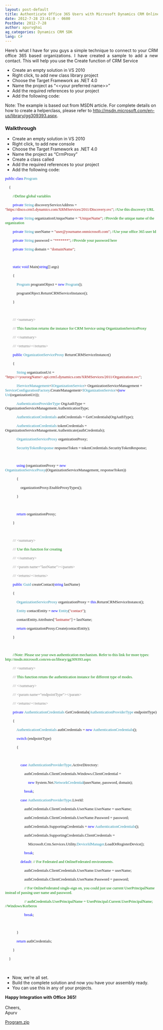 ```yaml
---
layout: post-default
title: Authenticate Office 365 Users with Microsoft Dynamics CRM Online
date: 2012-7-28 23:41:0 - 0600
PostDate: 2012-7-28
author: apurvghai
ag_categories: Dynamics CRM SDK
lang: C#
---
```

<div class="blogsite">
<p align="justify">Here&rsquo;s what I have for you guys a simple technique to connect to your CRM office 365 based organizations. I have created a sample to add a new contact. This will help you use the Create function of CRM Service</p>
<ul>
<li>Create an empty solution in VS 2010</li>
<li>Right click, to add new class library project</li>
<li>Choose the Target Framework as .NET 4.0</li>
<li>Name the project as &ldquo;&lt;&lt;your preferred name&gt;&gt;&rdquo;</li>
<li>Add the required references to your project</li>
<li>Add the following code:</li>
</ul>
Note: The example is based out from MSDN article. For complete details on how to create a helperclass, please refer to <a href="http://msdn.microsoft.com/en-us/library/gg309393.aspx"> http://msdn.microsoft.com/en-us/library/gg309393.aspx</a>.
<h3>Walkthrough</h3>
<ul>
<li>Create an empty solution in VS 2010</li>
<li>Right click, to add new console</li>
<li>Choose the Target Framework as .NET 4.0</li>
<li>Name the project as &ldquo;CrmProxy&rdquo;</li>
<li>Create a class called</li>
<li>Add the required references to your project</li>
<li>Add the following code:</li>
</ul>
<p class="MsoNormal" style="margin-bottom:.0001pt;line-height:normal;"><span style="font-size:9.5pt;font-family:Consolas;color:blue;">public</span><span style="font-size:9.5pt;font-family:Consolas;"> <span style="color:blue;">class</span> <span style="color:#2b91af;">Program</span></span></p>
<p class="MsoNormal" style="margin-bottom:.0001pt;line-height:normal;"><span style="font-size:9.5pt;font-family:Consolas;"><span> &nbsp;&nbsp;&nbsp; </span>{</span></p>
<p class="MsoNormal" style="margin-bottom:.0001pt;line-height:normal;"><span style="font-size:9.5pt;font-family:Consolas;"><span> &nbsp;&nbsp;&nbsp;&nbsp;&nbsp;&nbsp;&nbsp; </span><span style="color:green;">//Define global variables</span></span></p>
<p class="MsoNormal" style="margin-bottom:.0001pt;line-height:normal;"><span style="font-size:9.5pt;font-family:Consolas;"><span> &nbsp;&nbsp;&nbsp;&nbsp;&nbsp;&nbsp;&nbsp; </span><span style="color:blue;">private</span> <span style="color:#2b91af;">String</span> discoveryServiceAddress = <span style="color:#a31515;"> "https://disco.crm5.dynamics.com/XRMServices/2011/Discovery.svc"</span>; <span style="color:green;">//Use this discovery URL</span></span></p>
<p class="MsoNormal" style="margin-bottom:.0001pt;line-height:normal;"><span style="font-size:9.5pt;font-family:Consolas;"><span> &nbsp;&nbsp;&nbsp;&nbsp;&nbsp;&nbsp;&nbsp; </span><span style="color:blue;">private</span> <span style="color:#2b91af;">String</span> organizationUniqueName = <span style="color:#a31515;"> "UniqueName"</span>; <span style="color:green;">//Provide the unique name of the organization</span></span></p>
<p class="MsoNormal" style="margin-bottom:.0001pt;line-height:normal;"><span style="font-size:9.5pt;font-family:Consolas;"><span> &nbsp;&nbsp;&nbsp;&nbsp;&nbsp;&nbsp;&nbsp; </span><span style="color:blue;">private</span> <span style="color:#2b91af;">String</span> userName = <span style="color:#a31515;">"user@yourname.onmicrosoft.com"</span>; <span style="color:green;">//Use your office 365 user Id </span>  </span></p>
<p class="MsoNormal" style="margin-bottom:.0001pt;line-height:normal;"><span style="font-size:9.5pt;font-family:Consolas;"><span> &nbsp;&nbsp;&nbsp;&nbsp;&nbsp;&nbsp;&nbsp; </span><span style="color:blue;">private</span> <span style="color:#2b91af;">String</span> password = <span style="color:#a31515;">"*******"</span>; <span style="color:green;">//Provide your password here</span></span></p>
<p class="MsoNormal" style="margin-bottom:.0001pt;line-height:normal;"><span style="font-size:9.5pt;font-family:Consolas;"><span> &nbsp;&nbsp;&nbsp;&nbsp;&nbsp;&nbsp;&nbsp; </span><span style="color:blue;">private</span> <span style="color:#2b91af;">String</span> domain = <span style="color:#a31515;">"domainName"</span>;</span></p>
<p class="MsoNormal" style="margin-bottom:.0001pt;line-height:normal;"><span style="font-size:9.5pt;font-family:Consolas;"> &nbsp; </span></p>
<p class="MsoNormal" style="margin-bottom:.0001pt;line-height:normal;"><span style="font-size:9.5pt;font-family:Consolas;"><span> &nbsp;&nbsp;&nbsp;&nbsp;&nbsp;&nbsp;&nbsp; </span><span style="color:blue;">static</span> <span style="color:blue;">void</span> Main(<span style="color:blue;">string</span>[] args)</span></p>
<p class="MsoNormal" style="margin-bottom:.0001pt;line-height:normal;"><span style="font-size:9.5pt;font-family:Consolas;"><span> &nbsp;&nbsp;&nbsp;&nbsp;&nbsp;&nbsp;&nbsp; </span>{</span></p>
<p class="MsoNormal" style="margin-bottom:.0001pt;line-height:normal;"><span style="font-size:9.5pt;font-family:Consolas;"><span> &nbsp;&nbsp;&nbsp;&nbsp;&nbsp;&nbsp;&nbsp;&nbsp;&nbsp;&nbsp;&nbsp; </span><span style="color:#2b91af;"> Program</span> programObject = <span style="color:blue;">new</span> <span style="color:#2b91af;"> Program</span>();</span></p>
<p class="MsoNormal" style="margin-bottom:.0001pt;line-height:normal;"><span style="font-size:9.5pt;font-family:Consolas;"><span> &nbsp;&nbsp;&nbsp;&nbsp;&nbsp;&nbsp;&nbsp;&nbsp;&nbsp;&nbsp;&nbsp; </span>programObject.ReturnCRMServiceInstance();</span></p>
<p class="MsoNormal" style="margin-bottom:.0001pt;line-height:normal;"><span style="font-size:9.5pt;font-family:Consolas;"><span> &nbsp;&nbsp;&nbsp;&nbsp;&nbsp;&nbsp;&nbsp; </span>}</span></p>
<p class="MsoNormal" style="margin-bottom:.0001pt;line-height:normal;"><span style="font-size:9.5pt;font-family:Consolas;"> &nbsp; </span></p>
<p class="MsoNormal" style="margin-bottom:.0001pt;line-height:normal;"><span style="font-size:9.5pt;font-family:Consolas;"><span> &nbsp;&nbsp;&nbsp;&nbsp;&nbsp;&nbsp;&nbsp; </span><span style="color:gray;">///</span><span style="color:green;"> </span><span style="color:gray;">&lt;summary&gt;</span></span></p>
<p class="MsoNormal" style="margin-bottom:.0001pt;line-height:normal;"><span style="font-size:9.5pt;font-family:Consolas;"><span> &nbsp;&nbsp;&nbsp;&nbsp;&nbsp;&nbsp;&nbsp; </span><span style="color:gray;">///</span><span style="color:green;"> This function returns the instance for CRM Service using OrganizationServiceProxy </span>  </span></p>
<p class="MsoNormal" style="margin-bottom:.0001pt;line-height:normal;"><span style="font-size:9.5pt;font-family:Consolas;"><span> &nbsp;&nbsp;&nbsp;&nbsp;&nbsp;&nbsp;&nbsp; </span><span style="color:gray;">///</span><span style="color:green;"> </span><span style="color:gray;">&lt;/summary&gt;</span></span></p>
<p class="MsoNormal" style="margin-bottom:.0001pt;line-height:normal;"><span style="font-size:9.5pt;font-family:Consolas;"><span> &nbsp;&nbsp;&nbsp;&nbsp;&nbsp;&nbsp;&nbsp; </span><span style="color:gray;">///</span><span style="color:green;"> </span><span style="color:gray;">&lt;returns&gt;&lt;/returns&gt;</span></span></p>
<p class="MsoNormal" style="margin-bottom:.0001pt;line-height:normal;"><span style="font-size:9.5pt;font-family:Consolas;"><span> &nbsp;&nbsp;&nbsp;&nbsp;&nbsp;&nbsp;&nbsp; </span><span style="color:blue;">public</span> <span style="color:#2b91af;">OrganizationServiceProxy</span> ReturnCRMServiceInstance()</span></p>
<p class="MsoNormal" style="margin-bottom:.0001pt;line-height:normal;"><span style="font-size:9.5pt;font-family:Consolas;"><span> &nbsp;&nbsp;&nbsp;&nbsp;&nbsp;&nbsp;&nbsp; </span>{</span></p>
<p class="MsoNormal" style="margin-bottom:.0001pt;line-height:normal;"><span style="font-size:9.5pt;font-family:Consolas;"><span> &nbsp;&nbsp;&nbsp;&nbsp;&nbsp;&nbsp;&nbsp;&nbsp;&nbsp;&nbsp;&nbsp; </span><span style="color:#2b91af;"> String</span> organizationUri = <span style="color:#a31515;">"https://&lt;yourorgName&gt;.api.crm5.dynamics.com/XRMServices/2011/Organization.svc"</span>;</span></p>
<p class="MsoNormal" style="margin-bottom:.0001pt;line-height:normal;"><span style="font-size:9.5pt;font-family:Consolas;"><span> &nbsp;&nbsp;&nbsp;&nbsp;&nbsp;&nbsp;&nbsp;&nbsp;&nbsp;&nbsp;&nbsp; </span><span style="color:#2b91af;"> IServiceManagement</span>&lt;<span style="color:#2b91af;">IOrganizationService</span>&gt; OrganizationServiceManagement = <span style="color:#2b91af;">ServiceConfigurationFactory</span>.CreateManagement&lt;<span style="color:#2b91af;">IOrganizationService</span>&gt;(<span style="color:blue;">new</span> <span style="color:#2b91af;">Uri</span>(organizationUri));</span></p>
<p class="MsoNormal" style="margin-bottom:.0001pt;line-height:normal;"><span style="font-size:9.5pt;font-family:Consolas;"><span> &nbsp;&nbsp;&nbsp;&nbsp;&nbsp;&nbsp;&nbsp;&nbsp;&nbsp;&nbsp;&nbsp; </span><span style="color:#2b91af;"> AuthenticationProviderType</span> OrgAuthType = OrganizationServiceManagement.AuthenticationType;</span></p>
<p class="MsoNormal" style="margin-bottom:.0001pt;line-height:normal;"><span style="font-size:9.5pt;font-family:Consolas;"><span> &nbsp;&nbsp;&nbsp;&nbsp;&nbsp;&nbsp;&nbsp;&nbsp;&nbsp;&nbsp;&nbsp; </span><span style="color:#2b91af;"> AuthenticationCredentials</span> authCredentials = GetCredentials(OrgAuthType);</span></p>
<p class="MsoNormal" style="margin-bottom:.0001pt;line-height:normal;"><span style="font-size:9.5pt;font-family:Consolas;"><span> &nbsp;&nbsp;&nbsp;&nbsp;&nbsp;&nbsp;&nbsp;&nbsp;&nbsp;&nbsp;&nbsp; </span><span style="color:#2b91af;"> AuthenticationCredentials</span> tokenCredentials = OrganizationServiceManagement.Authenticate(authCredentials);</span></p>
<p class="MsoNormal" style="margin-bottom:.0001pt;line-height:normal;"><span style="font-size:9.5pt;font-family:Consolas;"><span> &nbsp;&nbsp;&nbsp;&nbsp;&nbsp;&nbsp;&nbsp;&nbsp;&nbsp;&nbsp;&nbsp; </span><span style="color:#2b91af;"> OrganizationServiceProxy</span> organizationProxy;</span></p>
<p class="MsoNormal" style="margin-bottom:.0001pt;line-height:normal;"><span style="font-size:9.5pt;font-family:Consolas;"><span> &nbsp;&nbsp;&nbsp;&nbsp;&nbsp;&nbsp;&nbsp;&nbsp;&nbsp;&nbsp;&nbsp; </span><span style="color:#2b91af;"> SecurityTokenResponse</span> responseToken = tokenCredentials.SecurityTokenResponse;</span></p>
<p class="MsoNormal" style="margin-bottom:.0001pt;line-height:normal;"><span style="font-size:9.5pt;font-family:Consolas;"> &nbsp; </span></p>
<p class="MsoNormal" style="margin-bottom:.0001pt;line-height:normal;"><span style="font-size:9.5pt;font-family:Consolas;"><span> &nbsp;&nbsp;&nbsp;&nbsp;&nbsp;&nbsp;&nbsp;&nbsp;&nbsp;&nbsp;&nbsp; </span><span style="color:blue;"> using</span> (organizationProxy = <span style="color:blue;">new</span> <span style="color:#2b91af;"> OrganizationServiceProxy</span>(OrganizationServiceManagement, responseToken))</span></p>
<p class="MsoNormal" style="margin-bottom:.0001pt;line-height:normal;"><span style="font-size:9.5pt;font-family:Consolas;"><span> &nbsp;&nbsp;&nbsp;&nbsp;&nbsp;&nbsp;&nbsp;&nbsp;&nbsp;&nbsp;&nbsp; </span>{</span></p>
<p class="MsoNormal" style="margin-bottom:.0001pt;line-height:normal;"><span style="font-size:9.5pt;font-family:Consolas;"><span> &nbsp;&nbsp;&nbsp;&nbsp;&nbsp;&nbsp;&nbsp;&nbsp;&nbsp;&nbsp;&nbsp;&nbsp;&nbsp;&nbsp;&nbsp; </span>organizationProxy.EnableProxyTypes();</span></p>
<p class="MsoNormal" style="margin-bottom:.0001pt;line-height:normal;"><span style="font-size:9.5pt;font-family:Consolas;"><span> &nbsp;&nbsp;&nbsp;&nbsp;&nbsp;&nbsp;&nbsp;&nbsp;&nbsp;&nbsp;&nbsp; </span>}</span></p>
<p class="MsoNormal" style="margin-bottom:.0001pt;line-height:normal;"><span style="font-size:9.5pt;font-family:Consolas;"> &nbsp; </span></p>
<p class="MsoNormal" style="margin-bottom:.0001pt;line-height:normal;"><span style="font-size:9.5pt;font-family:Consolas;"><span> &nbsp;&nbsp;&nbsp;&nbsp;&nbsp;&nbsp;&nbsp;&nbsp;&nbsp;&nbsp;&nbsp; </span><span style="color:blue;"> return</span> organizationProxy;</span></p>
<p class="MsoNormal" style="margin-bottom:.0001pt;line-height:normal;"><span style="font-size:9.5pt;font-family:Consolas;"><span> &nbsp;&nbsp;&nbsp;&nbsp;&nbsp;&nbsp;&nbsp; </span>}</span></p>
<p class="MsoNormal" style="margin-bottom:.0001pt;line-height:normal;"><span style="font-size:9.5pt;font-family:Consolas;"> &nbsp; </span></p>
<p class="MsoNormal" style="margin-bottom:.0001pt;line-height:normal;"><span style="font-size:9.5pt;font-family:Consolas;"><span> &nbsp;&nbsp;&nbsp;&nbsp;&nbsp;&nbsp;&nbsp; </span><span style="color:gray;">///</span><span style="color:green;"> </span><span style="color:gray;">&lt;summary&gt;</span></span></p>
<p class="MsoNormal" style="margin-bottom:.0001pt;line-height:normal;"><span style="font-size:9.5pt;font-family:Consolas;"><span> &nbsp;&nbsp;&nbsp;&nbsp;&nbsp;&nbsp;&nbsp; </span><span style="color:gray;">///</span><span style="color:green;"> Use this function for creating </span>  </span></p>
<p class="MsoNormal" style="margin-bottom:.0001pt;line-height:normal;"><span style="font-size:9.5pt;font-family:Consolas;"><span> &nbsp;&nbsp;&nbsp;&nbsp;&nbsp;&nbsp;&nbsp; </span><span style="color:gray;">///</span><span style="color:green;"> </span><span style="color:gray;">&lt;/summary&gt;</span></span></p>
<p class="MsoNormal" style="margin-bottom:.0001pt;line-height:normal;"><span style="font-size:9.5pt;font-family:Consolas;"><span> &nbsp;&nbsp;&nbsp;&nbsp;&nbsp;&nbsp;&nbsp; </span><span style="color:gray;">///</span><span style="color:green;"> </span><span style="color:gray;">&lt;param name="lastName"&gt;&lt;/param&gt;</span></span></p>
<p class="MsoNormal" style="margin-bottom:.0001pt;line-height:normal;"><span style="font-size:9.5pt;font-family:Consolas;"><span> &nbsp;&nbsp;&nbsp;&nbsp; &nbsp;&nbsp;&nbsp;</span><span style="color:gray;">///</span><span style="color:green;"> </span><span style="color:gray;">&lt;returns&gt;&lt;/returns&gt;</span></span></p>
<p class="MsoNormal" style="margin-bottom:.0001pt;line-height:normal;"><span style="font-size:9.5pt;font-family:Consolas;"><span> &nbsp;&nbsp;&nbsp;&nbsp;&nbsp;&nbsp;&nbsp; </span><span style="color:blue;">public</span> <span style="color:#2b91af;">Guid</span> createContact(<span style="color:blue;">string</span> lastName)</span></p>
<p class="MsoNormal" style="margin-bottom:.0001pt;line-height:normal;"><span style="font-size:9.5pt;font-family:Consolas;"><span> &nbsp;&nbsp;&nbsp;&nbsp;&nbsp;&nbsp;&nbsp; </span>{</span></p>
<p class="MsoNormal" style="margin-bottom:.0001pt;line-height:normal;"><span style="font-size:9.5pt;font-family:Consolas;"><span> &nbsp;&nbsp;&nbsp;&nbsp;&nbsp;&nbsp;&nbsp;&nbsp;&nbsp;&nbsp;&nbsp; </span><span style="color:#2b91af;"> OrganizationServiceProxy</span> organizationProxy = <span style="color:blue;">this</span>.ReturnCRMServiceInstance();</span></p>
<p class="MsoNormal" style="margin-bottom:.0001pt;line-height:normal;"><span style="font-size:9.5pt;font-family:Consolas;"><span> &nbsp;&nbsp;&nbsp;&nbsp;&nbsp;&nbsp;&nbsp;&nbsp;&nbsp;&nbsp;&nbsp; </span><span style="color:#2b91af;"> Entity</span> contactEntity = <span style="color:blue;">new</span> <span style="color:#2b91af;"> Entity</span>(<span style="color:#a31515;">"contact"</span>);</span></p>
<p class="MsoNormal" style="margin-bottom:.0001pt;line-height:normal;"><span style="font-size:9.5pt;font-family:Consolas;"><span> &nbsp;&nbsp;&nbsp;&nbsp;&nbsp;&nbsp;&nbsp;&nbsp;&nbsp;&nbsp;&nbsp; </span>contactEntity.Attributes[<span style="color:#a31515;">"lastname"</span>] = lastName;</span></p>
<p class="MsoNormal" style="margin-bottom:.0001pt;line-height:normal;"><span style="font-size:9.5pt;font-family:Consolas;"><span> &nbsp;&nbsp;&nbsp;&nbsp;&nbsp;&nbsp;&nbsp;&nbsp;&nbsp;&nbsp;&nbsp; </span><span style="color:blue;"> return</span> organizationProxy.Create(contactEntity);</span></p>
<p class="MsoNormal" style="margin-bottom:.0001pt;line-height:normal;"><span style="font-size:9.5pt;font-family:Consolas;"><span> &nbsp;&nbsp;&nbsp;&nbsp;&nbsp;&nbsp;&nbsp; </span>}</span></p>
<p class="MsoNormal" style="margin-bottom:.0001pt;line-height:normal;"><span style="font-size:9.5pt;font-family:Consolas;"> &nbsp; </span></p>
<p class="MsoNormal" style="margin-bottom:.0001pt;line-height:normal;"><span style="font-size:9.5pt;font-family:Consolas;"><span> &nbsp;&nbsp;&nbsp;&nbsp;&nbsp;&nbsp;&nbsp; </span><span style="color:green;">//Note: Please use your own authentication mechanism. Refer to this link for more types: http://msdn.microsoft.com/en-us/library/gg309393.aspx</span></span></p>
<p class="MsoNormal" style="margin-bottom:.0001pt;line-height:normal;"><span style="font-size:9.5pt;font-family:Consolas;"><span> &nbsp;&nbsp;&nbsp;&nbsp;&nbsp;&nbsp;&nbsp; </span><span style="color:gray;">///</span><span style="color:green;"> </span><span style="color:gray;">&lt;summary&gt;</span></span></p>
<p class="MsoNormal" style="margin-bottom:.0001pt;line-height:normal;"><span style="font-size:9.5pt;font-family:Consolas;"><span> &nbsp;&nbsp;&nbsp;&nbsp;&nbsp;&nbsp;&nbsp; </span><span style="color:gray;">///</span><span style="color:green;"> This function retuns the authentication instance for different type of modes. </span>  </span></p>
<p class="MsoNormal" style="margin-bottom:.0001pt;line-height:normal;"><span style="font-size:9.5pt;font-family:Consolas;"><span> &nbsp;&nbsp;&nbsp;&nbsp;&nbsp;&nbsp;&nbsp; </span><span style="color:gray;">///</span><span style="color:green;"> </span><span style="color:gray;">&lt;/summary&gt;</span></span></p>
<p class="MsoNormal" style="margin-bottom:.0001pt;line-height:normal;"><span style="font-size:9.5pt;font-family:Consolas;"><span> &nbsp;&nbsp;&nbsp;&nbsp;&nbsp;&nbsp;&nbsp; </span><span style="color:gray;">///</span><span style="color:green;"> </span><span style="color:gray;">&lt;param name="endpointType"&gt;&lt;/param&gt;</span></span></p>
<p class="MsoNormal" style="margin-bottom:.0001pt;line-height:normal;"><span style="font-size:9.5pt;font-family:Consolas;"><span> &nbsp;&nbsp;&nbsp;&nbsp;&nbsp;&nbsp;&nbsp; </span><span style="color:gray;">///</span><span style="color:green;"> </span><span style="color:gray;">&lt;returns&gt;&lt;/returns&gt;</span></span></p>
<p class="MsoNormal" style="margin-bottom:.0001pt;line-height:normal;"><span style="font-size:9.5pt;font-family:Consolas;"><span> &nbsp;&nbsp;&nbsp;&nbsp;&nbsp;&nbsp;&nbsp; </span><span style="color:blue;">private</span> <span style="color:#2b91af;">AuthenticationCredentials</span> GetCredentials(<span style="color:#2b91af;">AuthenticationProviderType</span> endpointType)</span></p>
<p class="MsoNormal" style="margin-bottom:.0001pt;line-height:normal;"><span style="font-size:9.5pt;font-family:Consolas;"><span> &nbsp;&nbsp;&nbsp;&nbsp;&nbsp;&nbsp;&nbsp; </span>{</span></p>
<p class="MsoNormal" style="margin-bottom:.0001pt;line-height:normal;"><span style="font-size:9.5pt;font-family:Consolas;"><span> &nbsp;&nbsp;&nbsp;&nbsp;&nbsp;&nbsp;&nbsp;&nbsp;&nbsp;&nbsp;&nbsp; </span><span style="color:#2b91af;"> AuthenticationCredentials</span> authCredentials = <span style="color:blue;">new</span> <span style="color:#2b91af;">AuthenticationCredentials</span>();</span></p>
<p class="MsoNormal" style="margin-bottom:.0001pt;line-height:normal;"><span style="font-size:9.5pt;font-family:Consolas;"><span> &nbsp;&nbsp;&nbsp;&nbsp;&nbsp;&nbsp;&nbsp;&nbsp;&nbsp;&nbsp;&nbsp; </span><span style="color:blue;"> switch</span> (endpointType)</span></p>
<p class="MsoNormal" style="margin-bottom:.0001pt;line-height:normal;"><span style="font-size:9.5pt;font-family:Consolas;"><span> &nbsp;&nbsp;&nbsp;&nbsp;&nbsp;&nbsp;&nbsp;&nbsp;&nbsp;&nbsp;&nbsp; </span>{</span></p>
<p class="MsoNormal" style="margin-bottom:.0001pt;line-height:normal;"><span style="font-size:9.5pt;font-family:Consolas;"> &nbsp; </span></p>
<p class="MsoNormal" style="margin-bottom:.0001pt;line-height:normal;"><span style="font-size:9.5pt;font-family:Consolas;"><span> &nbsp;&nbsp;&nbsp;&nbsp;&nbsp;&nbsp;&nbsp;&nbsp;&nbsp;&nbsp;&nbsp;&nbsp;&nbsp;&nbsp;&nbsp; </span><span style="color:blue;">case</span> <span style="color:#2b91af;">AuthenticationProviderType</span>.ActiveDirectory:</span></p>
<p class="MsoNormal" style="margin-bottom:.0001pt;line-height:normal;"><span style="font-size:9.5pt;font-family:Consolas;"><span> &nbsp;&nbsp;&nbsp;&nbsp;&nbsp;&nbsp;&nbsp;&nbsp;&nbsp;&nbsp;&nbsp;&nbsp;&nbsp;&nbsp;&nbsp;&nbsp;&nbsp;&nbsp;&nbsp; </span>authCredentials.ClientCredentials.Windows.ClientCredential =</span></p>
<p class="MsoNormal" style="margin-bottom:.0001pt;line-height:normal;"><span style="font-size:9.5pt;font-family:Consolas;"><span> &nbsp;&nbsp;&nbsp;&nbsp;&nbsp;&nbsp;&nbsp;&nbsp; &nbsp;&nbsp;&nbsp;&nbsp;&nbsp;&nbsp;&nbsp;&nbsp;&nbsp;&nbsp;&nbsp;&nbsp;&nbsp;&nbsp;&nbsp;</span><span style="color:blue;">new</span> System.Net.<span style="color:#2b91af;">NetworkCredential</span>(userName, password, domain);</span></p>
<p class="MsoNormal" style="margin-bottom:.0001pt;line-height:normal;"><span style="font-size:9.5pt;font-family:Consolas;"><span> &nbsp;&nbsp;&nbsp;&nbsp;&nbsp;&nbsp;&nbsp;&nbsp;&nbsp;&nbsp;&nbsp;&nbsp;&nbsp;&nbsp;&nbsp;&nbsp;&nbsp;&nbsp;&nbsp; </span><span style="color:blue;">break</span>;</span></p>
<p class="MsoNormal" style="margin-bottom:.0001pt;line-height:normal;"><span style="font-size:9.5pt;font-family:Consolas;"><span> &nbsp;&nbsp;&nbsp;&nbsp;&nbsp;&nbsp;&nbsp;&nbsp;&nbsp;&nbsp;&nbsp;&nbsp;&nbsp;&nbsp;&nbsp; </span><span style="color:blue;">case</span> <span style="color:#2b91af;">AuthenticationProviderType</span>.LiveId:</span></p>
<p class="MsoNormal" style="margin-bottom:.0001pt;line-height:normal;"><span style="font-size:9.5pt;font-family:Consolas;"><span> &nbsp;&nbsp;&nbsp;&nbsp;&nbsp;&nbsp;&nbsp;&nbsp;&nbsp;&nbsp;&nbsp;&nbsp;&nbsp;&nbsp;&nbsp;&nbsp;&nbsp;&nbsp;&nbsp; </span>authCredentials.ClientCredentials.UserName.UserName = userName;</span></p>
<p class="MsoNormal" style="margin-bottom:.0001pt;line-height:normal;"><span style="font-size:9.5pt;font-family:Consolas;"><span> &nbsp;&nbsp;&nbsp;&nbsp;&nbsp;&nbsp;&nbsp;&nbsp;&nbsp;&nbsp;&nbsp; &nbsp;&nbsp;&nbsp;&nbsp;&nbsp;&nbsp;&nbsp;&nbsp;</span>authCredentials.ClientCredentials.UserName.Password = password;</span></p>
<p class="MsoNormal" style="margin-bottom:.0001pt;line-height:normal;"><span style="font-size:9.5pt;font-family:Consolas;"><span> &nbsp;&nbsp;&nbsp;&nbsp;&nbsp;&nbsp;&nbsp;&nbsp;&nbsp;&nbsp;&nbsp;&nbsp;&nbsp;&nbsp;&nbsp;&nbsp;&nbsp;&nbsp;&nbsp; </span>authCredentials.SupportingCredentials = <span style="color:blue;">new</span> <span style="color:#2b91af;">AuthenticationCredentials</span>();</span></p>
<p class="MsoNormal" style="margin-bottom:.0001pt;line-height:normal;"><span style="font-size:9.5pt;font-family:Consolas;"><span> &nbsp;&nbsp;&nbsp;&nbsp;&nbsp;&nbsp;&nbsp;&nbsp;&nbsp;&nbsp;&nbsp;&nbsp;&nbsp;&nbsp;&nbsp;&nbsp;&nbsp;&nbsp;&nbsp; </span>authCredentials.SupportingCredentials.ClientCredentials =</span></p>
<p class="MsoNormal" style="margin-bottom:.0001pt;line-height:normal;"><span style="font-size:9.5pt;font-family:Consolas;"><span> &nbsp;&nbsp;&nbsp;&nbsp;&nbsp;&nbsp;&nbsp;&nbsp;&nbsp;&nbsp;&nbsp;&nbsp; &nbsp;&nbsp;&nbsp;&nbsp;&nbsp;&nbsp;&nbsp;&nbsp;&nbsp;&nbsp;&nbsp;</span>Microsoft.Crm.Services.Utility.<span style="color:#2b91af;">DeviceIdManager</span>.LoadOrRegisterDevice();</span></p>
<p class="MsoNormal" style="margin-bottom:.0001pt;line-height:normal;"><span style="font-size:9.5pt;font-family:Consolas;"><span> &nbsp;&nbsp;&nbsp;&nbsp;&nbsp;&nbsp;&nbsp;&nbsp;&nbsp;&nbsp;&nbsp;&nbsp;&nbsp;&nbsp;&nbsp;&nbsp;&nbsp;&nbsp;&nbsp; </span><span style="color:blue;">break</span>;</span></p>
<p class="MsoNormal" style="margin-bottom:.0001pt;line-height:normal;"><span style="font-size:9.5pt;font-family:Consolas;"><span> &nbsp;&nbsp;&nbsp;&nbsp;&nbsp;&nbsp;&nbsp;&nbsp;&nbsp;&nbsp;&nbsp;&nbsp;&nbsp;&nbsp;&nbsp; </span><span style="color:blue;">default</span>: <span style="color:green;">// For Federated and OnlineFederated environments.<span>&nbsp;&nbsp;&nbsp;&nbsp;&nbsp;&nbsp;&nbsp;&nbsp;&nbsp;&nbsp;&nbsp;&nbsp;&nbsp;&nbsp;&nbsp;&nbsp;&nbsp;&nbsp;&nbsp; </span></span>  </span></p>
<p class="MsoNormal" style="margin-bottom:.0001pt;line-height:normal;"><span style="font-size:9.5pt;font-family:Consolas;"><span> &nbsp;&nbsp;&nbsp;&nbsp;&nbsp;&nbsp;&nbsp;&nbsp;&nbsp;&nbsp;&nbsp;&nbsp;&nbsp;&nbsp;&nbsp;&nbsp;&nbsp;&nbsp;&nbsp; </span>authCredentials.ClientCredentials.UserName.UserName = userName;</span></p>
<p class="MsoNormal" style="margin-bottom:.0001pt;line-height:normal;"><span style="font-size:9.5pt;font-family:Consolas;"><span> &nbsp;&nbsp;&nbsp;&nbsp;&nbsp;&nbsp;&nbsp;&nbsp;&nbsp;&nbsp;&nbsp;&nbsp;&nbsp;&nbsp;&nbsp;&nbsp;&nbsp;&nbsp;&nbsp; </span>authCredentials.ClientCredentials.UserName.Password = password;</span></p>
<p class="MsoNormal" style="margin-bottom:.0001pt;line-height:normal;"><span style="font-size:9.5pt;font-family:Consolas;"><span> &nbsp;&nbsp;&nbsp;&nbsp;&nbsp;&nbsp;&nbsp;&nbsp;&nbsp;&nbsp;&nbsp;&nbsp;&nbsp;&nbsp;&nbsp;&nbsp;&nbsp;&nbsp;&nbsp; </span><span style="color:green;">// For OnlineFederated single-sign on, you could just use current UserPrincipalName instead of passing user name and password.</span></span></p>
<p class="MsoNormal" style="margin-bottom:.0001pt;line-height:normal;"><span style="font-size:9.5pt;font-family:Consolas;"><span> &nbsp;&nbsp;&nbsp;&nbsp;&nbsp;&nbsp;&nbsp;&nbsp;&nbsp;&nbsp;&nbsp;&nbsp;&nbsp;&nbsp;&nbsp;&nbsp;&nbsp;&nbsp;&nbsp; </span><span style="color:green;">// authCredentials.UserPrincipalName = UserPrincipal.Current.UserPrincipalName;<span>&nbsp; </span>//Windows/Kerberos</span></span></p>
<p class="MsoNormal" style="margin-bottom:.0001pt;line-height:normal;"><span style="font-size:9.5pt;font-family:Consolas;"><span> &nbsp;&nbsp;&nbsp;&nbsp;&nbsp;&nbsp;&nbsp;&nbsp; &nbsp;&nbsp;&nbsp;&nbsp;&nbsp;&nbsp;&nbsp;&nbsp;&nbsp;&nbsp;&nbsp;</span><span style="color:blue;">break</span>;</span></p>
<p class="MsoNormal" style="margin-bottom:.0001pt;line-height:normal;"><span style="font-size:9.5pt;font-family:Consolas;"> &nbsp; </span></p>
<p class="MsoNormal" style="margin-bottom:.0001pt;line-height:normal;"><span style="font-size:9.5pt;font-family:Consolas;"><span> &nbsp;&nbsp;&nbsp;&nbsp;&nbsp;&nbsp;&nbsp;&nbsp;&nbsp;&nbsp;&nbsp; </span>}</span></p>
<p class="MsoNormal" style="margin-bottom:.0001pt;line-height:normal;"><span style="font-size:9.5pt;font-family:Consolas;"><span> &nbsp;&nbsp;&nbsp;&nbsp;&nbsp;&nbsp;&nbsp;&nbsp;&nbsp;&nbsp;&nbsp; </span><span style="color:blue;"> return</span> authCredentials;</span></p>
<p class="MsoNormal" style="margin-bottom:.0001pt;line-height:normal;"><span style="font-size:9.5pt;font-family:Consolas;"><span> &nbsp;&nbsp;&nbsp;&nbsp;&nbsp;&nbsp;&nbsp; </span>}</span></p>
<p class="MsoNormal" style="margin-bottom:.0001pt;line-height:normal;"><span style="font-size:9.5pt;font-family:Consolas;"><span> &nbsp;&nbsp;&nbsp; </span>}</span></p>
<p class="MsoNormal">&nbsp;</p>
<ul>
<li>Now, we&rsquo;re all set.</li>
<li>Build the complete solution and now you have your assembly ready.</li>
<li>You can use this in any of your projects.</li>
</ul>
<p><b>Happy Integration with Office 365!</b> <br /> <br /> Cheers, <br /> Apurv</p>
</div>
<p><a href="https://msdnshared.blob.core.windows.net/media/MSDNBlogsFS/prod.evol.blogs.msdn.com/CommunityServer.Components.PostAttachments/00/10/33/50/60/Program.zip">Program.zip</a></p>
